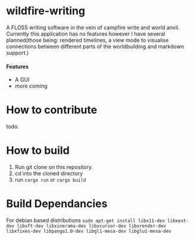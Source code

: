 # wildfire-writing
A FLOSS writing software in the vein of campfire write and world anvil. Currently this application has no features however I have several planned(those being: rendered timelines, a 
view mode to visualise connections between different parts of the worldbuilding and markdown support.)

#### Features
 - A GUI
 - more coming

# How to contribute
todo.

# How to build
1. Run git clone on this repository.
2. cd into the cloned directory
3. run `cargo run` or `cargo build` 

# Build Dependancies 
For debian based distributions
`sudo apt-get install libx11-dev libxext-dev libxft-dev libxinerama-dev libxcursor-dev libxrender-dev libxfixes-dev libpango1.0-dev libgl1-mesa-dev libglu1-mesa-dev`

